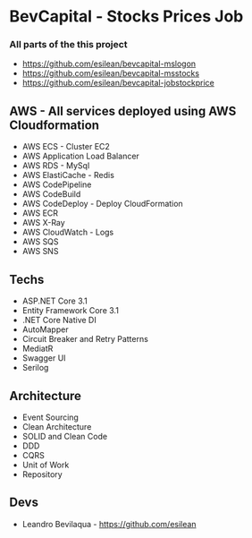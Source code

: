 # BevCapital - Stocks Prices Job

### All parts of the this project

- https://github.com/esilean/bevcapital-mslogon
- https://github.com/esilean/bevcapital-msstocks
- https://github.com/esilean/bevcapital-jobstockprice

## AWS - All services deployed using AWS Cloudformation

- AWS ECS - Cluster EC2
- AWS Application Load Balancer
- AWS RDS - MySql
- AWS ElastiCache - Redis
- AWS CodePipeline
- AWS CodeBuild
- AWS CodeDeploy - Deploy CloudFormation
- AWS ECR
- AWS X-Ray
- AWS CloudWatch - Logs
- AWS SQS
- AWS SNS

## Techs

- ASP.NET Core 3.1
- Entity Framework Core 3.1
- .NET Core Native DI
- AutoMapper
- Circuit Breaker and Retry Patterns
- MediatR
- Swagger UI
- Serilog

## Architecture

- Event Sourcing
- Clean Architecture
- SOLID and Clean Code
- DDD
- CQRS
- Unit of Work
- Repository

## Devs

- Leandro Bevilaqua - https://github.com/esilean
